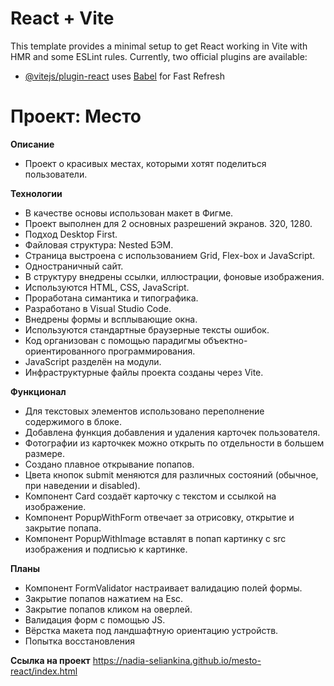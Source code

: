 # React + Vite
This template provides a minimal setup to get React working in Vite with HMR and some ESLint rules.
Currently, two official plugins are available:
- [@vitejs/plugin-react](https://github.com/vitejs/vite-plugin-react/blob/main/packages/plugin-react/README.md) uses [Babel](https://babeljs.io/) for Fast Refresh

# Проект: Место

**Описание**

* Проект о красивых местах, которыми хотят поделиться пользователи.

**Технологии**

* В качестве основы использован макет в Фигме.
* Проект выполнен для 2 основных разрешений экранов. 320, 1280.
* Подход Desktop First.
* Файловая структура: Nested БЭМ.
* Страница выстроена с использованием Grid, Flex-box и JavaScript.
* Одностраничный сайт.
* В структуру внедрены ссылки, иллюстрации, фоновые изображения.
* Используются HTML, CSS, JavaScript.
* Проработана симантика и типографика.
* Разработано в Visual Studio Code.
* Внедрены формы и всплывающие окна.
* Используются стандартные браузерные тексты ошибок.
* Код организован с помощью парадигмы объектно-ориентированного программирования.
* JavaScript разделён на модули.
* Инфраструктурные файлы проекта созданы через Vite.

**Функционал**

* Для текстовых элементов использовано переполнение содержимого в блоке.
* Добавлена функция добавления и удаления карточек пользователя.
* Фотографии из карточкек можно открыть по отдельности в большем размере.
* Создано плавное открывание попапов.
* Цвета кнопок submit меняются для различных состояний (обычное, при наведении и disabled).
* Компонент Card создаёт карточку с текстом и ссылкой на изображение.
* Компонент PopupWithForm отвечает за отрисовку, открытие и закрытие попапа.
* Компонент PopupWithImage вставлят в попап картинку с src изображения и подписью к картинке.

**Планы**
* Компонент FormValidator настраивает валидацию полей формы.
* Закрытие попапов нажатием на Esc.
* Закрытие попапов кликом на оверлей.
* Валидация форм с помощью JS.
* Вёрстка макета под ландшафтную ориентацию устройств.
* Попытка восстановления

**Ссылка на проект**
https://nadia-seliankina.github.io/mesto-react/index.html
